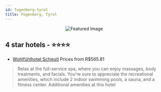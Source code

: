 ```yaml
---
id: fugenberg-tyrol
title: Fügenberg, Tyrol
---
```


<center><img src="https://i.travelapi.com/hotels/4000000/3960000/3950100/3950050/88a25f04_z.jpg" alt="Featured Image" /></center>


##  4 star hotels - ⭐️⭐️⭐️⭐️

-    [Wohlfühlhotel Schiestl](https://www.hurb.com/br/hotels/fugenberg/wohlfuhlhotel-schiestl-JNP-JP039776?cmp=18055) Prices from R$565.81
   > Relax at the full-service spa, where you can enjoy massages, body treatments, and facials. You're sure to appreciate the recreational amenities, which include 2 indoor swimming pools, a sauna, and a fitness center. Additional amenities at this hotel 
